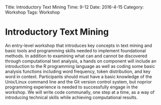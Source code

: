 Title: Introductory Text Mining
Time: 9-12
Date: 2016-4-15
Category: Workshop
Tags: Workshop

# Introductory Text Mining

An entry-level workshop that introduces key concepts in text mining and basic tools and programming skills needed to
implement foundational methods.  In addition to examining what can and cannot be discovered through computational text
analysis, a hands on component will include an introduction to the R programming language as well as coding some basic
analysis functions including word frequency, token distribution, and key word in context.  Participants should must have
a basic knowledge of the Unix/Linux command line and the Git version control system, but noprior programming experience
is needed to successfully engage in the workshop. We will write code communally, one step at a time, as a way of
introducing technical skills while achieving computational results.
